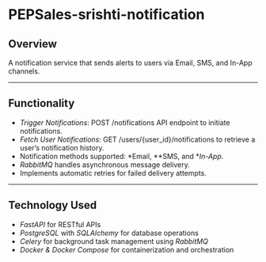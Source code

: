 
# PEPSales-srishti-notification

## Overview
A notification service that sends alerts to users via Email, SMS, and In-App channels.

---

## Functionality

- *Trigger Notifications*: POST /notifications API endpoint to initiate notifications.
- *Fetch User Notifications*: GET /users/{user_id}/notifications to retrieve a user’s notification history.
- Notification methods supported: *Email, **SMS, and **In-App*.
- *RabbitMQ* handles asynchronous message delivery.
- Implements automatic retries for failed delivery attempts.

---

## Technology Used

- *FastAPI* for RESTful APIs
- *PostgreSQL* with *SQLAlchemy* for database operations
- *Celery* for background task management using *RabbitMQ*
- *Docker & Docker Compose* for containerization and orchestration